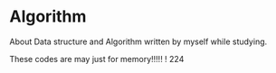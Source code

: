 # Algorithm
About Data structure and Algorithm written by myself while studying.

These codes are may just for memory!!!!! ! 224
